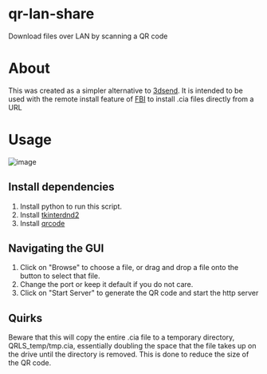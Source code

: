 # qr-lan-share
Download files over LAN by scanning a QR code

# About
This was created as a simpler alternative to [3dsend](https://github.com/MeatReed/3dsend). It is intended to be used with the remote install feature of [FBI](https://github.com/TheRealZora/FBI-Reloaded) to install .cia files directly from a URL

# Usage
![image](https://github.com/user-attachments/assets/24d7f114-4f12-4806-a289-6c32c9ad7499)

## Install dependencies
1. Install python to run this script.
2. Install [tkinterdnd2](https://pypi.org/project/tkinterdnd2/)
3. Install [qrcode](https://pypi.org/project/qrcode/)

## Navigating the GUI
1. Click on "Browse" to choose a file, or drag and drop a file onto the button to select that file.
2. Change the port or keep it default if you do not care.
3. Click on "Start Server" to generate the QR code and start the http server

## Quirks
Beware that this will copy the entire .cia file to a temporary directory, QRLS_temp/tmp.cia, essentially doubling the space that the file takes up on the drive until the directory is removed. This is done to reduce the size of the QR code.
